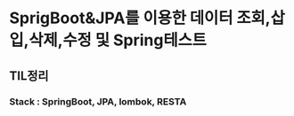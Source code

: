 # SprigBoot&JPA를 이용한 데이터 조회,삽입,삭제,수정 및 Spring테스트
## TIL정리
### Stack : SpringBoot, JPA, lombok, RESTA
